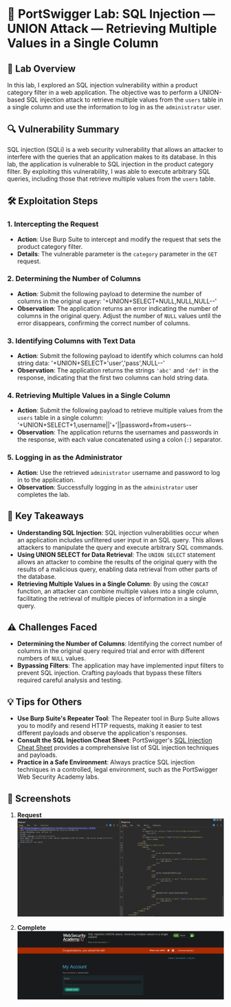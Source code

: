 # 🧪 PortSwigger Lab: SQL Injection — UNION Attack — Retrieving Multiple Values in a Single Column

## 🎯 Lab Overview

In this lab, I explored an SQL injection vulnerability within a product category filter in a web application. The objective was to perform a UNION-based SQL injection attack to retrieve multiple values from the `users` table in a single column and use the information to log in as the `administrator` user.

## 🔍 Vulnerability Summary

SQL injection (SQLi) is a web security vulnerability that allows an attacker to interfere with the queries that an application makes to its database. In this lab, the application is vulnerable to SQL injection in the product category filter. By exploiting this vulnerability, I was able to execute arbitrary SQL queries, including those that retrieve multiple values from the `users` table.

## 🛠️ Exploitation Steps

### 1. Intercepting the Request

- **Action**: Use Burp Suite to intercept and modify the request that sets the product category filter.
- **Details**: The vulnerable parameter is the `category` parameter in the `GET` request.

### 2. Determining the Number of Columns

- **Action**: Submit the following payload to determine the number of columns in the original query:
'+UNION+SELECT+NULL,NULL,NULL--'
- **Observation**: The application returns an error indicating the number of columns in the original query. Adjust the number of `NULL` values until the error disappears, confirming the correct number of columns.

### 3. Identifying Columns with Text Data

- **Action**: Submit the following payload to identify which columns can hold string data:
'+UNION+SELECT+'user','pass',NULL--'
- **Observation**: The application returns the strings `'abc'` and `'def'` in the response, indicating that the first two columns can hold string data.

### 4. Retrieving Multiple Values in a Single Column

- **Action**: Submit the following payload to retrieve multiple values from the `users` table in a single column:
'+UNION+SELECT+1,username||'+'||password+from+users-- 
- **Observation**: The application returns the usernames and passwords in the response, with each value concatenated using a colon (`:`) separator.

### 5. Logging in as the Administrator

- **Action**: Use the retrieved `administrator` username and password to log in to the application.
- **Observation**: Successfully logging in as the `administrator` user completes the lab.

## 🧠 Key Takeaways

- **Understanding SQL Injection**: SQL injection vulnerabilities occur when an application includes unfiltered user input in an SQL query. This allows attackers to manipulate the query and execute arbitrary SQL commands.
- **Using UNION SELECT for Data Retrieval**: The `UNION SELECT` statement allows an attacker to combine the results of the original query with the results of a malicious query, enabling data retrieval from other parts of the database.
- **Retrieving Multiple Values in a Single Column**: By using the `CONCAT` function, an attacker can combine multiple values into a single column, facilitating the retrieval of multiple pieces of information in a single query.

## ⚠️ Challenges Faced

- **Determining the Number of Columns**: Identifying the correct number of columns in the original query required trial and error with different numbers of `NULL` values.
- **Bypassing Filters**: The application may have implemented input filters to prevent SQL injection. Crafting payloads that bypass these filters required careful analysis and testing.

## 💡 Tips for Others

- **Use Burp Suite's Repeater Tool**: The Repeater tool in Burp Suite allows you to modify and resend HTTP requests, making it easier to test different payloads and observe the application's responses.
- **Consult the SQL Injection Cheat Sheet**: PortSwigger's [SQL Injection Cheat Sheet](https://portswigger.net/web-security/sql-injection/cheat-sheet) provides a comprehensive list of SQL injection techniques and payloads.
- **Practice in a Safe Environment**: Always practice SQL injection techniques in a controlled, legal environment, such as the PortSwigger Web Security Academy labs.

## 📸 Screenshots

1. **Request**  
 ![Intercepted Request](https://github.com/Harbeer-Singh/Portswigger-Labs/blob/main/SQL%20INJECTION/LAB-10/images/1.png)

2. **Complete**  
 ![Number of Columns](https://github.com/Harbeer-Singh/Portswigger-Labs/blob/main/SQL%20INJECTION/LAB-10/images/2.png)
